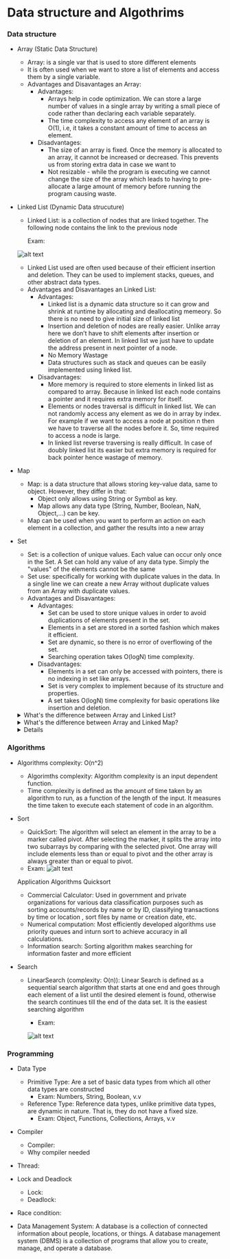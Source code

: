 # Data structure and Algothrims

### Data structure 
- Array (Static Data Structure)
    - Array: is a single var that is used to store different elements
    - It is often used when we want to store a list of elements and access them by a single variable.
    - Advantages and Disavantages an Array:
        - Advantages: 
            - Arrays help in code optimization. We can store a large number of values in a single array by writing a small piece of code rather than declaring each variable separately.
            - The time complexity to access any element of an array is O(1), i.e, it takes a constant amount of time to access an element.
        - Disadvantages:
            - The size of an array is fixed. Once the memory is allocated to an array, it cannot be increased or decreased. This prevents us from storing extra data in case we want to
            - Not resizable - while the program is executing we cannot change the size of the array which leads to having to pre-allocate a large amount of memory before running the program causing waste.

- Linked List (Dynamic Data strucuture)
    - Linked List: is a collection of nodes that are linked together. The following node contains the link to the previous node

        Exam:
    
     ![alt text](https://media.geeksforgeeks.org/wp-content/cdn-uploads/gq/2013/03/Linkedlist.png)
    
    - Linked List used are often used because of their efficient insertion and deletion. They can be used to implement stacks, queues, and other abstract data types.
    - Advantages and Disavantages an Linked List:
        - Advantages:
            - Linked list is a dynamic data structure so it can grow and shrink at runtime by allocating and deallocating memeory. So there is no need to give initial size of linked list
            - Insertion and deletion of nodes are really easier. Unlike array here we don’t have to shift elements after insertion or deletion of an element. In linked list we just have to update the address present in next pointer of a node.
            - No Memory Wastage
            - Data structures such as stack and queues can be easily implemented using linked list.
        - Disadvantages:
            - More memory is required to store elements in linked list as compared to array. Because in linked list each node contains a pointer and it requires extra memory for itself.
            - Elements or nodes traversal is difficult in linked list. We can not randomly access any element as we do in array by index. For example if we want to access a node at position n then we have to traverse all the nodes before it. So, time required to access a node is large.
            - In linked list reverse traversing is really difficult. In case of doubly linked list its easier but extra memory is required for back pointer hence wastage of memory.

- Map
    - Map: is a data structure that allows storing key-value data, same to object. However, they differ in that:
        - Object only allows using String or Symbol as key.
        - Map allows any data type (String, Number, Boolean, NaN, Object,...) can be key.
    - Map can be used when you want to perform an action on each element in a collection, and gather the results into a new array

- Set 
    - Set: is a collection of unique values. Each value can occur only once in the Set. A Set can hold any value of any data type. Simply the "values" of the elements cannot be the same
    - Set use: specifically for working with duplicate values in the data. In a single line we can create a new Array without duplicate values from an Array with duplicate values.
    - Advantages and Disavantages:
        - Advantages: 
            - Set can be used to store unique values in order to avoid duplications of elements present in the set.
            - Elements in a set are stored in a sorted fashion which makes it efficient.
            - Set are dynamic, so there is no error of overflowing of the set.
            - Searching operation takes O(logN) time complexity.
        - Disadvantages:
            - Elements in a set can only be accessed with pointers, there is no indexing in set like arrays.
            - Set is very complex to implement because of its structure and properties.
            - A set takes O(logN) time complexity for basic operations like insertion and deletion.

    <details>

    <summary>What's the difference between Array and Linked List?</summary>

    | Array | Linked List |
    |-----:|-----------|
    |An array is a collection of elements of a similar data type. |A linked list is a collection of objects known as a node where node consists of two parts, i.e., data and address.|
    |Array elements store in a contiguous memory location. |Linked list elements can be stored anywhere in the memory or randomly stored. |
  
    
    </details>

    <details>
    <summary>What's the difference between Array and Linked Map?</summary>

    | Array | Map |
    |-----:|-----------|
    |An Array is a collection of elements of the same data type.|The map is a hashed structure of key and value pairs.|
    |Array elements store in a contiguous memory location. |The indices of the list are integers starting from 0.|
    ||The keys of the Map can be of any data type.|
    
    </details>

    <details>

    <sumary>What's the difference between Array and Set?</sumary>

    | Array | Set |
    |-----:|-----------|
    |An ordered, random-access collection|An unordered collection of unique elements.|

    </detail>

### Algorithms

- Algorithms complexity: O(n^2)
    - Algorimths complexity: Algorithm complexity is an input dependent function. 
    - Time complexity is defined as the amount of time taken by an algorithm to run, as a function of the length of the input. It measures the time taken to execute each statement of code in an algorithm.
- Sort
    - QuickSort: The algorithm will select an element in the array to be a marker called pivot. After selecting the marker, it splits the array into two subarrays by comparing with the selected pivot. One array will include elements less than or equal to pivot and the other array is always greater than or equal to pivot.
    - Exam:
    ![alt text](https://wiki.tino.org/wp-content/uploads/2021/07/word-image-1266.png)

    </details>

    <sumary>Application Algorithms Quicksort</sumary>

    - Commercial Calculator: Used in government and private organizations for various data classification purposes such as sorting accounts/records by name or by ID, classifying transactions by time or location , sort files by name or creation date, etc.
    - Numerical computation: Most efficiently developed algorithms use priority queues and inturn sort to achieve accuracy in all calculations.
    - Information search: Sorting algorithm makes searching for information faster and more efficient

    </detail>
    

- Search
    - LinearSearch (complexity: O(n)): Linear Search is defined as a sequential search algorithm that starts at one end and goes through each element of a list until the desired element is found, otherwise the search continues till the end of the data set. It is the easiest searching algorithm
        - Exam:

        ![alt text](https://media.geeksforgeeks.org/wp-content/cdn-uploads/Linear-Search.png)

### Programming
- Data Type
    - Primitive Type: Are a set of basic data types from which all other data types are constructed
        - Exam: Numbers, String, Boolean, v.v
    - Reference Type: Reference data types, unlike primitive data types, are dynamic in nature. That is, they do not have a fixed size.
        - Exam: Object, Functions, Collections, Arrays, v.v
- Compiler
    - Compiler:
    - Why compiler needed
- Thread: 
- Lock and Deadlock
    - Lock:
    - Deadlock:
- Race condition: 

- Data Management System: A database is a collection of connected information about people, locations, or things. A database management system (DBMS) is a collection of programs that allow you to create, manage, and operate a database.